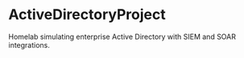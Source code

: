 # ActiveDirectoryProject
Homelab simulating enterprise Active Directory with SIEM and SOAR integrations.
